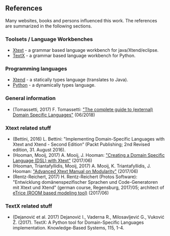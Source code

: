 ## References

Many websites, books and persons influenced this work.
The references are summarized in the following sections.

### Toolsets / Language Workbenches
 * [Xtext](https://www.eclipse.org/Xtext/) - a grammar based language workbench for java/Xtend/eclipse.
 * [TextX](http://www.igordejanovic.net/textX/) - a grammar based language workbench for Python.

### Programming languages

 * [Xtend](https://www.eclipse.org/xtend) - a statically types language (translates to Java).
 * [Python](https://www.python.org) - a dynamically types language.

### General information

 * <a name="tomassetti2017"></a> (Tomassetti, 2017) F. Tomassetti: ["The complete guide to (external) Domain Specific Languages"](https://tomassetti.me/domain-specific-languages/) (06/2018)
### Xtext related stuff
 * (Bettini, 2016) L. Bettini: "Implementing Domain-Specific Languages with Xtext and Xtend - Second Edition“ (Packt Publishing; 2nd Revised edition, 31. August 2016).
 * (Hooman, Mooij, 2017) A. Mooij, J. Hooman: ["Creating a Domain Specific Language (DSL) with Xtext"](http://www.cs.kun.nl/J.Hooman/DSL/Xtext_DSL_GettingStarted_Neon.pdf) (2017/06)
 * (Hooman, Triantafyllidis, Mooij, 2017) A. Mooij, K. Triantafyllidis, J. Hooman: ["Advanced Xtext Manual on Modularity"](http://www.cs.kun.nl/J.Hooman/DSL/AdvancedXtextManual.pdf) (2017/06)
 * (Rentz-Reichert, 2017) H. Rentz-Reichert (Protos Software): "Entwicklung domänenspezifischer Sprachen und Code-Generatoren mit Xtext und Xtend" (german course, Regensburg, 2017/05;
    architect of [eTrice (ROOM based modeling tool)](http://www.eclipse.org/etrice/) (2017/06)

### TextX related stuff
 * (Dejanović et al. 2017) Dejanović I., Vaderna R., Milosavljević G., Vuković Ž. (2017). TextX: A Python tool for Domain-Specific Languages implementation. Knowledge-Based Systems, 115, 1-4.